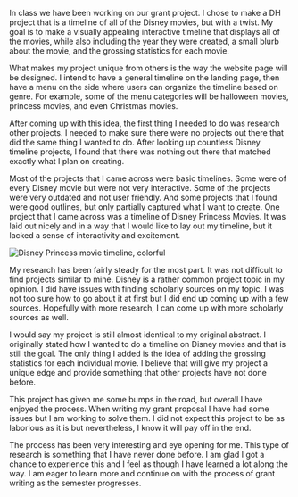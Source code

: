 
In class we have been working on our grant project. I chose to make a DH project that is a timeline of all of the Disney movies, but with a twist. My goal is to make a visually appealing interactive timeline that displays all of the movies, while also including the year they were created, a small blurb about the movie, and the grossing statistics for each movie. 

What makes my project unique from others is the way the website page will be designed. I intend to have a general timeline on the landing page, then have a menu on the side where users can organize the timeline based on genre. For example, some of the menu categories will be halloween movies, princess movies, and even Christmas movies. 

After coming up with this idea, the first thing I needed to do was research other projects. I needed to make sure there were no projects out there that did the same thing I wanted to do. After looking up countless Disney timeline projects, I found that there was nothing out there that matched exactly what I plan on creating. 

Most of the projects that I came across were basic timelines. Some were of every Disney movie but were not very interactive. Some of the projects were very outdated and not user friendly. And some projects that I found were good outlines, but only partially captured what I want to create. One project that I came across was a timeline of Disney Princess Movies. It was laid out nicely and in a way that I would like to lay out my timeline, but it lacked a sense of interactivity and excitement. 

![Disney Princess movie timeline, colorful](https://ashleybaradari.github.io/ashleybaradari/images/Disneyprincesstimeline.png)

My research has been fairly steady for the most part. It was not difficult to find projects similar to mine. Disney is a rather common project topic in my opinion. I did have issues with finding scholarly sources on my topic. I was not too sure how to go about it at first but I did end up coming up with a few sources. Hopefully with more research, I can come up with more scholarly sources as well. 

I would say my project is still almost identical to my original abstract. I originally stated how I wanted to do a timeline on Disney movies and that is still the goal. The only thing I added is the idea of adding the grossing statistics for each individual movie. I believe that will give my project a unique edge and provide something that other projects have not done before.

This project has given me some bumps in the road, but overall I have enjoyed the process. When writing my grant proposal I have had some issues but I am working to solve them. I did not expect this project to be as laborious as it is but nevertheless, I know it will pay off in the end. 

The process has been very interesting and eye opening for me. This type of research is something that I have never done before. I am glad I got a chance to experience this and I feel as though I have learned a lot along the way. I am eager to learn more and continue on with the process of grant writing as the semester progresses. 
